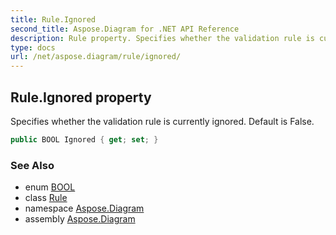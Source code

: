 ```yaml
---
title: Rule.Ignored
second_title: Aspose.Diagram for .NET API Reference
description: Rule property. Specifies whether the validation rule is currently ignored. Default is False
type: docs
url: /net/aspose.diagram/rule/ignored/
---
```

## Rule.Ignored property

Specifies whether the validation rule is currently ignored. Default is False.

```csharp
public BOOL Ignored { get; set; }
```

### See Also

* enum [BOOL](../../bool/)
* class [Rule](../)
* namespace [Aspose.Diagram](../../rule/)
* assembly [Aspose.Diagram](../../../)


